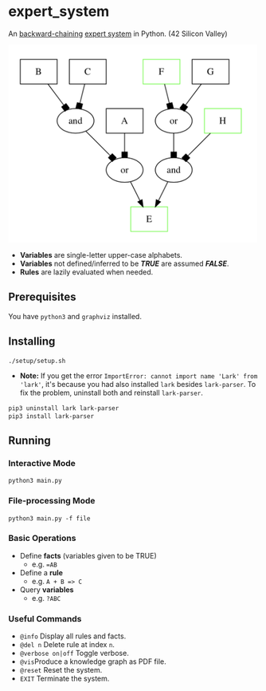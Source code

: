 # expert_system
An [backward-chaining](https://en.wikipedia.org/wiki/Backward_chaining) [expert system](https://en.wikipedia.org/wiki/Expert_system) in Python. (42 Silicon Valley)

<p float="left">
  <img src="https://github.com/ashih42/expert_system/blob/master/Screenshots/and_or.png" width="500" />
</p>

* **Variables** are single-letter upper-case alphabets.
* **Variables** not defined/inferred to be ***TRUE*** are assumed ***FALSE***.
* **Rules** are lazily evaluated when needed.

## Prerequisites

You have `python3` and `graphviz` installed.

## Installing

```
./setup/setup.sh
```

* **Note:** If you get the error `ImportError: cannot import name 'Lark' from 'lark'`, it's because you had also installed `lark` besides `lark-parser`.  To fix the problem, uninstall both and reinstall `lark-parser`.
```
pip3 uninstall lark lark-parser
pip3 install lark-parser
```

## Running

### Interactive Mode
```
python3 main.py
```

### File-processing Mode
```
python3 main.py -f file
```

### Basic Operations

* Define **facts** (variables given to be TRUE)
  * e.g. `=AB`
* Define a **rule**
   * e.g. `A + B => C`
* Query **variables**
  * e.g. `?ABC`

### Useful Commands

* `@info` Display all rules and facts.
* `@del n` Delete rule at index `n`.
* `@verbose on|off` Toggle verbose.
* `@vis`Produce a knowledge graph as PDF file.
* `@reset` Reset the system.
* `EXIT` Terminate the system.
